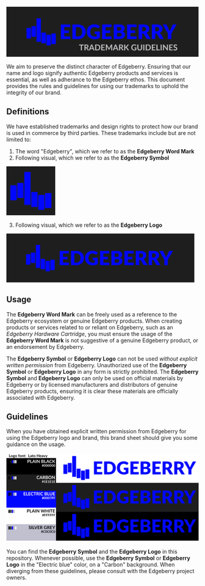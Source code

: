 ![Edgeberry Banner](https://github.com/Edgeberry/.github/blob/main/brand/Edgeberry_banner_trademarkguide.png?raw=true)

We aim to preserve the distinct character of Edgeberry. Ensuring that our name and logo signify authentic Edgeberry products and services is essential, as well as adherance to the Edgeberry ethos. This document provides the rules and guidelines for using our trademarks to uphold the integrity of our brand.

## Definitions
We have established trademarks and design rights to protect how our brand is used in commerce by third parties. These trademarks include but are not limited to:
1) The word "Edgeberry", which we refer to as the **Edgeberry Word Mark**
2) Following visual, which we refer to as the **Edgeberry Symbol**

![Edgeberry Logo](https://github.com/Edgeberry/.github/blob/main/brand/Edgeberry_logo_128x128.png?raw=true)

3) Following visual, which we refer to as the **Edgeberry Logo**

<img src="https://github.com/Edgeberry/.github/blob/main/brand/Edgeberry_banner.png?raw=true" height="128" />


## Usage
The **Edgeberry Word Mark** can be freely used as a reference to the Edgeberry ecosystem or genuine Edgeberry products. When creating products or services related to or reliant on Edgeberry, such as an _Edgeberry Hardware Cartridge_, you must ensure the usage of the **Edgeberry Word Mark** is not suggestive of a genuine Edgeberry product, or an endorsement by Edgeberry.

The **Edgeberry Symbol** or **Edgeberry Logo** can not be used _without explicit written permission_ from Edgeberry. Unauthorized use of the **Edgeberry Symbol** or **Edgeberry Logo** in any form is strictly prohibited. The **Edgeberry Symbol** and **Edgeberry Logo** can only be used on official materials by Edgeberry or by licensed manufacturers and distributors of genuine Edgeberry products, ensuring it is clear these materials are officially associated with Edgeberry.

## Guidelines
When you have obtained explicit written permission from Edgeberry for using the Edgeberry logo and brand, this brand sheet should give you some guidance on the usage.<br/><br/>
![Edgeberry Design guideline](https://github.com/Edgeberry/.github/blob/main/brand/Edgeberry_brand_sheet.png?raw=true)
<br/><br/>
You can find the **Edgeberry Symbol** and the **Edgeberry Logo** in this repository. Whenever possible, use the **Edgeberry Symbol** or **Edgeberry Logo** in the "Electric blue" color, on a "Carbon" background. When diverging from these guidelines, please consult with the Edgeberry project owners.